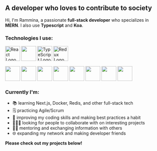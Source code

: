 ## A developer who loves to contribute to society

Hi, I'm Rammina, a passionate **full-stack developer** who specializes in **MERN**. I also use **Typescript** and **Koa**.

### Technologies I use:

<img src="https://github.com/coherencez/tech-logos/blob/master/react.png?raw=true" alt="React Logo" width="48" height="48" /> <img src="https://github.com/coherencez/tech-logos/blob/master/jslogo.png?raw=true" alt="" width="48" height="48" /> <img src="https://cdn.svgporn.com/logos/typescript-icon.svg" alt="TypeScript Logo" width="48" height="48" /> <img src="https://github.com/coherencez/tech-logos/blob/master/redux.png?raw=true" alt="Redux Logo" width="48" height="48" />

<img src="" alt="" width="48" height="48" />
<img src="" alt="" width="48" height="48" />
<img src="" alt="" width="48" height="48" />
<img src="" alt="" width="48" height="48" />
<img src="" alt="" width="48" height="48" />
<img src="" alt="" width="48" height="48" />
<img src="" alt="" width="48" height="48" />
<img src="" alt="" width="48" height="48" />


### Currently I'm:

- 📚 learning Next.js, Docker, Redis, and other full-stack tech
- 🗒️ practicing Agile/Scrum 
- 💪 improving my coding skills and making best practices a habit
- 🧑‍🤝‍🧑 looking for people to collaborate with on interesting projects
- 👩‍🏫 mentoring and exchanging information with others
- 🌐 expanding my network and making developer friends


**Please check out my projects below!**
<!--
**Rammina/rammina** is a ✨ _special_ ✨ repository because its `README.md` (this file) appears on your GitHub profile.

Here are some ideas to get you started:

- 🔭 I’m currently working on ...
- 🌱 I’m currently learning ...
- 👯 I’m looking to collaborate on ...
- 🤔 I’m looking for help with ...
- 💬 Ask me about ...
- 📫 How to reach me: ...
- 😄 Pronouns: ...
- ⚡ Fun fact: ...
-->
